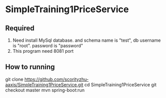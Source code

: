 # SimpleTraining1PriceService

## Required
1) Need install MySql database. and schema name is "test", db username is "root". password is "password"
2) This program need 8081 port

## How to running
git clone https://github.com/scorityzhu-aaxis/SimpleTraining1PriceService.git
cd SimpleTraining1PriceService
git checkout master
mvn spring-boot:run